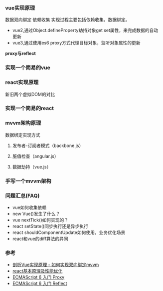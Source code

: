 ### vue实现原理
数据双向绑定
依赖收集
实现过程主要包括依赖收集，数据绑定。
- vue2,通过Object.defineProperty劫持对象get set属性，来完成数据的自动更新
- vue3,通过使用es6 proxy方式代理目标对象，监听对象属性的更新

**proxy与reflect**


### 实现一个简易的vue


### react实现原理
新旧两个虚拟DOM的对比

### 实现一个简易的react


### mvvm架构原理
数据绑定实现方式
1. 发布者-订阅者模式（backbone.js）

2. 脏值检查（angular.js）

3. 数据劫持（vue.js）

### 手写一个mvvm架构

### 问题汇总(FAQ)
* vue如何收集依赖
* new Vue()发生了什么？
* vue nextTick()如何实现的？
* react setState()同步执行还是异步执行
* react shouldComponentUpdate如何使用，业务优化场景
* react和vue的diff算法的异同



### 参考
- [剖析Vue实现原理 - 如何实现双向绑定mvvm](https://github.com/DMQ/mvvm)
- [react基本原理及性能优化](https://segmentfault.com/a/1190000015648248)
- [ECMAScript 6 入门 Proxy](https://es6.ruanyifeng.com/#docs/proxy)
- [ECMAScript 6 入门 Reflect](https://es6.ruanyifeng.com/#docs/reflect)


